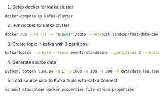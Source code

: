 1. Setup docker for kafka cluster 

```bash
docker-compose up kafka-cluster
```

2. Run docker for kafka cluster
```bash
docker run --rm -it -v "$(pwd)":/data --net=host landoop/fast-data-dev bash
```

3. Create topic in kafka with 3 partitions
```bash
kafka-topics --create --topic events-standalone --partitions 3 --replication-factor 1 --zookeeper 127.0.0.1:2181
```

4. Generate source data

```bash
python3 botgen_line.py -b 1 -u 1000 -n 100 -d 300 -f data/data_log.json
```

5. Load source data to Kafka topic with Kafka Connect
```bash
connect-standalone worker.properties file-stream.properties
```